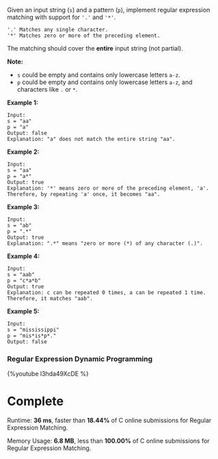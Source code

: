Given an input string (```s```) and a pattern (```p```), implement regular expression matching with support for ```'.'``` and ```'*'```.
```
'.' Matches any single character.
'*' Matches zero or more of the preceding element.
```
The matching should cover the **entire** input string (not partial).

**Note:**

* ```s``` could be empty and contains only lowercase letters ```a-z```.
* ```p``` could be empty and contains only lowercase letters ```a-z```, and characters like ```.``` or ```*```.

**Example 1:**
```
Input:
s = "aa"
p = "a"
Output: false
Explanation: "a" does not match the entire string "aa".
```
**Example 2:**
```
Input:
s = "aa"
p = "a*"
Output: true
Explanation: '*' means zero or more of the preceding element, 'a'. Therefore, by repeating 'a' once, it becomes "aa".
```
**Example 3:**
```
Input:
s = "ab"
p = ".*"
Output: true
Explanation: ".*" means "zero or more (*) of any character (.)".
```
**Example 4:**
```
Input:
s = "aab"
p = "c*a*b"
Output: true
Explanation: c can be repeated 0 times, a can be repeated 1 time. Therefore, it matches "aab".
```
**Example 5:**
```
Input:
s = "mississippi"
p = "mis*is*p*."
Output: false
```

### Regular Expression Dynamic Programming
{%youtube l3hda49XcDE %}

# Complete

Runtime: **36 ms**, faster than **18.44%** of C online submissions for Regular Expression Matching.

Memory Usage: **6.8 MB**, less than **100.00%** of C online submissions for Regular Expression Matching.